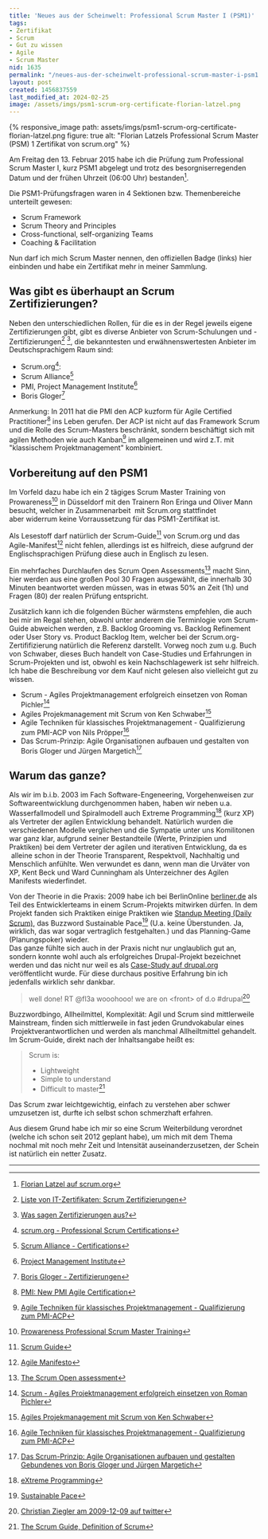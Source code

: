 ```yaml
---
title: 'Neues aus der Scheinwelt: Professional Scrum Master I (PSM1)'
tags:
- Zertifikat
- Scrum
- Gut zu wissen
- Agile
- Scrum Master
nid: 1635
permalink: "/neues-aus-der-scheinwelt-professional-scrum-master-i-psm1.html"
layout: post
created: 1456837559
last_modified_at: 2024-02-25
image: /assets/imgs/psm1-scrum-org-certificate-florian-latzel.png
---
```

{% responsive_image path: assets/imgs/psm1-scrum-org-certificate-florian-latzel.png
figure: true 
alt: "Florian Latzels Professional Scrum Master (PSM) 1 Zertifikat von scrum.org" %}

Am Freitag den 13. Februar 2015 habe ich die Prüfung zum Professional Scrum Master I, kurz PSM1 abgelegt 
und trotz des besorgniserregenden Datum und der frühen Uhrzeit (06:00 Uhr) bestanden[^certpage].

Die PSM1-Prüfungsfragen waren in 4 Sektionen bzw. Themenbereiche unterteilt gewesen:

- Scrum Framework
- Scrum Theory and Principles
- Cross-functional, self-organizing Teams
- Coaching &amp; Facilitation

Nun darf ich mich Scrum Master nennen, den offiziellen Badge (links) hier einbinden und habe ein Zertifikat mehr in meiner Sammlung.<!--break-->

## Was gibt es überhaupt an Scrum Zertifizierungen?

Neben den unterschiedlichen Rollen, für die es in der Regel jeweils eigene Zertifizierungen gibt, gibt es diverse Anbieter von Scrum-Schulungen und -Zertifizierungen[^scrum-certs1] [^scrum-certs2], die bekanntesten und erwähnenswertesten Anbieter im Deutschsprachigem Raum sind:
	
- Scrum.org[^scrum-org]:
- Scrum Alliance[^scrum-alliance]
- PMI, Project Management Institute[^pmi]
- Boris Gloger[^gloger]

Anmerkung: In 2011 hat die PMI&nbsp;den ACP kuzform für Agile Certified Practitioner[^acp-new] ins Leben gerufen. 
Der ACP ist nicht auf das Framework Scrum und die Rolle des Scrum-Masters beschränkt, 
sondern beschäftigt sich mit agilen Methoden wie auch Kanban[^acp-buch] im allgemeinen und wird z.T. mit "klassischem Projektmanagement" kombiniert.

## Vorbereitung auf den PSM1

Im Vorfeld dazu habe ich ein 2 tägiges Scrum Master Training von Prowareness[^pro-sm] in Düsseldorf mit den Trainern Ron Eringa und Oliver Mann besucht,
welcher in Zusammenarbeit &nbsp;mit Scrum.org stattfindet aber&nbsp;widerrum keine Vorraussetzung für das PSM1-Zertifikat ist.

Als Lesestoff darf natürlich der Scrum-Guide[^guide] von Scrum.org und das Agile-Manifest[^manifest] nicht fehlen, 
allerdings ist es hilfreich, diese aufgrund der Englischsprachigen Prüfung diese auch in Englisch zu lesen.

Ein mehrfaches Durchlaufen des Scrum Open Assessments[^assessment] macht Sinn, hier werden aus eine großen Pool 30 Fragen ausgewählt, 
die innerhalb 30 Minuten beantwortet werden müssen, was in etwas 50% an Zeit (1h) und Fragen (80) der realen Prüfung entspricht.

Zusätzlich kann ich die folgenden Bücher wärmstens empfehlen, die auch bei mir im Regal stehen,
obwohl unter anderem die Terminlogie vom Scrum-Guide abweichen werden, 
z.B. Backlog Grooming vs. Backlog Refinement oder User Story vs. Product Backlog Item, 
welcher bei der Scrum.org-Zertififizierung natürlich die Referenz darstellt. 
Vorweg noch zum u.g. Buch von Schwaber, dieses Buch handelt von Case-Studies und Erfahrungen in Scrum-Projekten und ist, 
obwohl es kein Nachschlagewerk ist sehr hilfreich. Ich habe die Beschreibung vor dem Kauf nicht gelesen also vielleicht gut zu wissen.

-	Scrum - Agiles Projektmanagement erfolgreich einsetzen von Roman Pichler[^pichler]
- Agiles Projekmanagement mit Scrum von Ken Schwaber[^schwaber]
- Agile Techniken für klassisches Projektmanagement - Qualifizierung zum PMI-ACP&nbsp;von Nils Pröpper[^acp-buch]
- Das Scrum-Prinzip: Agile Organisationen aufbauen und gestalten von Boris Gloger und Jürgen Margetich[^scrum-prinzip]

## Warum das ganze?

Als wir im b.i.b. 2003 im Fach Software-Engeneering, Vorgehenweisen zur Softwareentwicklung durchgenommen haben,
haben wir neben u.a. Wasserfallmodell und Spiralmodell auch Extreme Programming[^xp] (kurz XP) 
als Vertreter der agilen Entwicklung behandelt.
Natürlich wurden die verschiedenen Modelle verglichen und die Sympatie unter uns Komilitonen war ganz klar,
aufgrund seiner Bestandteile (Werte, Prinzipien und Praktiken) bei dem Vertreter der agilen und iterativen Entwicklung, 
da es &nbsp;alleine schon in der Theorie Transparent, Respektvoll, Nachhaltig und Menschlich anfühlte. 
Wen verwundet es dann, wenn man die Urväter von XP, Kent Beck und Ward Cunningham als Unterzeichner des Agilen Manifests wiederfindet.

Von der Theorie in die Praxis: 
2009 habe ich bei BerlinOnline [berliner.de](https://www.drupal.org/node/622158) 
als Teil des Entwicklerteams in einem Scrum-Projekts mitwirken dürfen. 
In dem Projekt fanden sich Praktiken einige Praktiken wie [Standup Meeting (Daily Scrum)](/thema/daily-scrum/),
das Buzzword Sustainable Pace[^s-pace] (U.a. keine Überstunden. Ja, wirklich, das war sogar vertraglich festgehalten.) 
und das Planning-Game (Planungspoker) wieder.  
Das ganze fühlte sich auch in der Praxis nicht nur unglaublich gut an, 
sondern konnte wohl auch als erfolgreiches Drupal-Projekt bezeichnet werden
und das nicht nur weil es als [Case-Study auf drupal.org](https://www.drupal.org/node/622158) veröffentlicht wurde. 
Für diese durchaus positive Erfahrung bin ich jedenfalls wirklich sehr dankbar.

> well done! RT @fl3a wooohooo! we are on \<front\> of d.o #drupal[^cristw]

Buzzwordbingo, Allheilmittel, Komplexität: Agil und Scrum sind mittlerweile Mainstream, 
finden sich mittlerweile in fast jeden Grundvokabular eines &nbsp;Projektverantwortlichen 
und werden als manchmal Allheiltmittel gehandelt. 
Im Scrum-Guide, direkt nach der Inhaltsangabe heißt es:

> Scrum is:
> - Lightweight
> - Simple to understand
> - Difficult to master[^sg]

Das Scrum zwar leichtgewichtig, einfach zu verstehen aber schwer umzusetzen ist, durfte ich selbst schon schmerzhaft erfahren. 

Aus diesem Grund habe ich mir so eine Scrum Weiterbildung verordnet (welche ich schon seit 2012 geplant habe), 
um mich mit dem Thema nochmal mit noch mehr Zeit und Intensität auseinanderzusetzen, der Schein ist natürlich ein netter Zusatz.

---

[^certpage]: [Florian Latzel auf scrum.org](https://www.scrum.org/user/111477)
[^scrum-certs1]: [Liste von IT-Zertifikaten: Scrum Zertifizierungen](http://de.wikipedia.org/wiki/Liste_der_IT-Zertifikate#Scrum-Zertifizierungen)
[^scrum-certs2]: [Was sagen Zertifizierungen aus?](http://scrumorakel.de/blog/index.php?/archives/1-Was-sagen-Zertifizierungen-aus.html)
[^scrum-org]: [scrum.org - Professional Scrum Certifications](https://www.scrum.org/professional-scrum-certifications)
[^scrum-alliance]: [Scrum Alliance - Certifications](https://www.scrumalliance.org/get-certified)
[^gloger]: [Boris Gloger - Zertifizierungen](https://www.borisgloger.com/trainings/)
[^pmi]: [Project Management Institute](http://de.wikipedia.org/wiki/Project_Management_Institute)
[^acp-new]: [PMI: New PMI Agile Certification](http://www.pmi.org/Certification/New-PMI-Agile-Certification.aspx)
[^acp-buch]: [Agile Techniken für klassisches Projektmanagement - Qualifizierung zum PMI-ACP](http://www.amazon.de/Agile-Techniken-klassisches-Projektmanagement-Qualifizierung/dp/3826692225)
[^pro-sm]: [Prowareness Professional Scrum Master Training](https://www.prowareness.de/training/?eventtitle=professional-scrum-master-training)
[^guide]: [Scrum Guide](http://www.scrumguides.org/download.html)
[^manifest]: [Agile Manifesto](http://agilemanifesto.org/)
[^assessment]: [The Scrum Open assessment](https://www.scrum.org/open-assessments/scrum-open)
[^pichler]: [Scrum - Agiles Projektmanagement erfolgreich einsetzen von Roman Pichler](https://www.amazon.de/Scrum-Agiles-Projektmanagement-erfolgreich-einsetzen/dp/3898644782/ref=sr_1_1?ie=UTF8&qid=1547896363&sr=8-1&keywords=pichler+scrum)
[^schwaber]: [Agiles Projekmanagement mit Scrum von Ken Schwaber](https://www.amazon.de/gp/product/386645631X)
[^scrum-prinzip]: [Das Scrum-Prinzip: Agile Organisationen aufbauen und gestalten Gebundenes von Boris Gloger und Jürgen Margetich](https://www.amazon.de/Das-Scrum-Prinzip-Organisationen-aufbauen-gestalten/dp/3791032895/)
[^s-pace]: [Sustainable Pace](http://scrum-in-der-praxis.de/glossiary/sustainable-pace/)
[^xp]: [eXtreme Programming](https://de.wikipedia.org/wiki/Extreme_Programming)
[^cristw]: [Christian Ziegler am 2009-12-09 auf twitter](https://twitter.com/crizzirc/status/6501404524)
[^sg]: [The Scrum Guide, Definition of Scrum](https://www.scrumguides.org/scrum-guide.html#definition)

